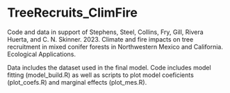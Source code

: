 # TreeRecruits_ClimFire

Code and data in support of Stephens, Steel, Collins, Fry, Gill, Rivera Huerta, and C. N. Skinner. 2023. Climate and fire impacts on tree recruitment in mixed conifer forests in Northwestern Mexico and California. Ecological Applications.

Data includes the dataset used in the final model. Code includes model fitting (model_build.R) as well as scripts to plot model coeficients (plot_coefs.R) and marginal effects (plot_mes.R).
